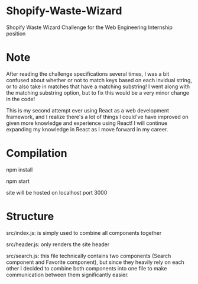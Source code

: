 # Shopify-Waste-Wizard
Shopify Waste Wizard Challenge for the Web Engineering Internship position

# Note
After reading the challenge specifications several times, I was a bit confused about whether or not to match keys based on each invidual string, or to also take in matches that have a matching substring! I went along with the matching substring option, but to fix this would be a very minor change in the code!

This is my second attempt ever using React as a web development framework, and I realize there's a lot of things I could've have improved on given more knowledge and experience using React! I will continue expanding my knowledge in React as I move forward in my career.

# Compilation
npm install

npm start

site will be hosted on localhost port 3000

# Structure
src/index.js: is simply used to combine all components together

src/header.js: only renders the site header

src/search.js: this file technically contains two components (Search component and Favorite component), but since they heavily rely on each other I decided to combine both components into one file to make communication between them significantly easier.
